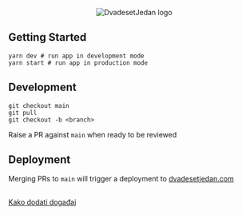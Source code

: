 <p align="center">
  <img alt="DvadesetJedan logo" src="https://user-images.githubusercontent.com/34274884/190863104-86a51e3f-efd9-4ae5-82db-8f53b0e10919.jpg">
</p>

## Getting Started

```shell
yarn dev # run app in development mode
yarn start # run app in production mode
```

## Development
```shell
git checkout main
git pull
git checkout -b <branch>
```

Raise a PR against `main` when ready to be reviewed

## Deployment 


Merging PRs to `main` will trigger a deployment to [dvadesetjedan.com](https://dvadesetjedan.com/)


##

[Kako dodati događaj](https://github.com/Dvadeset-Jedan/dvadesetjedan.com/blob/feature/document-adding-events/CONTRIBUTING.md)


